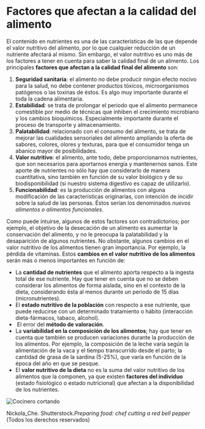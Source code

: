 # Factores que afectan a la calidad del alimento

El contenido en nutrientes es una de las características de las que depende el valor nutritivo del alimento, por lo que cualquier reducción de un nutriente afectará al mismo. Sin embargo, el valor nutritivo es uno más de los factores a tener en cuenta para saber la calidad final de un alimento. Los principales **factores que afectan a la calidad final del alimento** son:

1.  **Seguridad sanitaria**: el alimento no debe producir ningún efecto nocivo para la salud, no debe contener productos tóxicos, microorganismos patógenos o las toxinas de éstos. Es algo muy importante durante el toda la cadena alimentaria.
2.  **Estabilidad**_:_ se trata de prolongar el periodo que el alimento permanece comestible por medio de técnicas que inhiben el crecimiento microbiano y los cambios bioquímicos. Especialmente importante durante el proceso de transporte y almacenamiento.
3.  **Palatabilidad**: relacionado con el consumo del alimento, se trata de mejorar las cualidades sensoriales del alimento ampliando la oferta de sabores, colores, olores y texturas, para que el consumidor tenga un abanico mayor de posibilidades.
4.  **Valor nutritivo**: el alimento, ante todo, debe proporcionarnos nutrientes, que son necesarios para aportarnos energía y mantenernos sanos. Este aporte de nutrientes no sólo hay que considerarlo de manera cuantitativa, sino también en función de su valor biológico y de su biodisponibilidad (si nuestro sistema digestivo es capaz de utilizarlo).
5.  **Funcionabilidad**: es la producción de alimentos con alguna modificación de las características originarias, con intención de incidir sobre la salud de las personas. Éstos serían los denominados _nuevos alimentos o alimentos funcionales_.

Como puede intuirse, algunos de estos factores son contradictorios; por ejemplo, el objetivo de la desecación de un alimento es aumentar la conservación del alimento, y no le preocupa la palatabilidad y la desaparición de algunos nutrientes. No obstante, algunos cambios en el valor nutritivo de los alimentos tienen gran importancia. Por ejemplo, la pérdida de vitaminas. Estos **cambios en el valor nutritivo de los alimentos** serán más o menos importantes en función de:

*   La **cantidad de nutrientes** que el alimento aporta respecto a la ingesta total de ese nutriente. Hay que tener en cuenta que no se deben considerar los alimentos de forma aislada, sino en el contexto de la dieta, considerando ésta al menos durante un periodo de 15 días (micronutrientes).
*   El **estado nutritivo de la población** con respecto a ese nutriente, que puede reducirse con un determinado tratamiento o hábito (interacción dieta-fármacos, tabaco, alcohol).
*    El error del **método de valoración**.
*   La **variabilidad en la composición de los alimentos**; hay que tener en cuenta que también se producen variaciones durante la producción de los alimentos. Por ejemplo, la composición de la leche varía según la alimentación de la vaca y el tiempo transcurrido desde el parto; la cantidad de grasa de la sardina (5-25%), que varía en función de la época del año en que se pesque.
*   El **valor nutritivo de la dieta** no es la suma del valor nutritivo de los alimentos que la componen, ya que existen **factores del individuo** (estado fisiológico o estado nutricional) que afectan a la disponibilidad de los nutrientes.


![Cocinero cortando](img/shutterstock_90219715.jpg "Preparing food: chef cutting a red bell pepper")


Nickola_Che. Shutterstock._Preparing food: chef cutting a red bell pepper_ (Todos los derechos reservados)